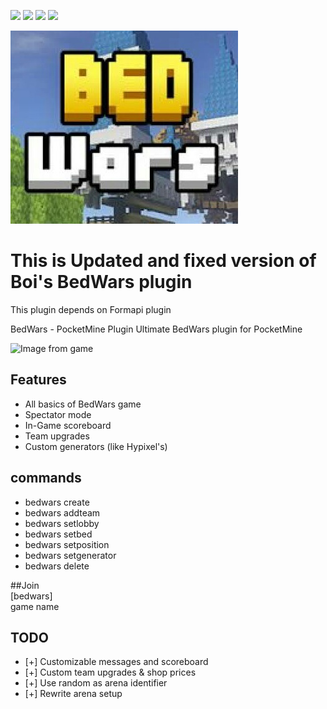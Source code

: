 [![](https://poggit.pmmp.io/shield.state/BedWars-Boi)](https://poggit.pmmp.io/p/BedWars-Boi)
<a href="https://poggit.pmmp.io/p/BedWars-Boi"><img src="https://poggit.pmmp.io/shield.state/BedWars-Boi"></a>
[![](https://poggit.pmmp.io/shield.api/BedWars-Boi)](https://poggit.pmmp.io/p/BedWars-Boi)
<a href="https://poggit.pmmp.io/p/BedWars-Boi"><img src="https://poggit.pmmp.io/shield.api/BedWars-Boi"></a>

<img src="Icon.png">

# This is Updated and fixed version of Boi's BedWars plugin
   This plugin depends on Formapi plugin<br>

 BedWars - PocketMine Plugin
Ultimate BedWars plugin for PocketMine<br>



![Image from game](https://i.imgur.com/X9zSs1u.png)</br>


## Features
- All basics of BedWars game
- Spectator mode
- In-Game scoreboard
- Team upgrades 
- Custom generators (like Hypixel's)

## commands
- bedwars create
- bedwars addteam
- bedwars setlobby
- bedwars setbed
- bedwars setposition
- bedwars setgenerator
- bedwars delete

##Join<br>
 [bedwars]<br>
 game name<br>

## TODO
- [+] Customizable messages and scoreboard 
- [+] Custom team upgrades & shop prices
- [+] Use random as arena identifier
- [+] Rewrite arena setup
